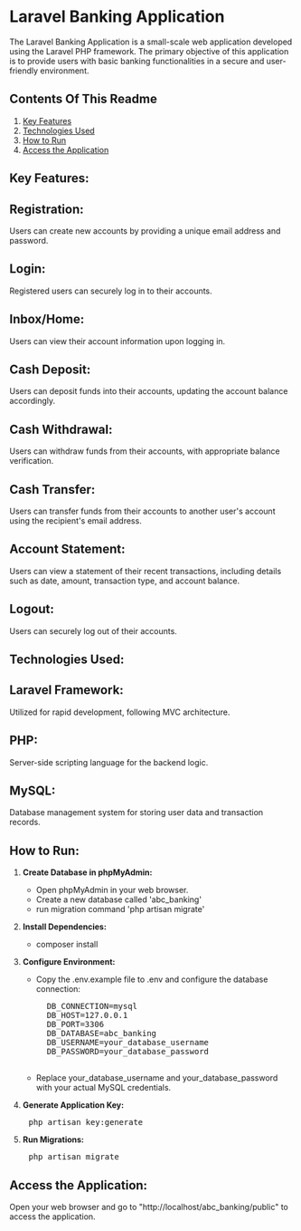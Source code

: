 # Laravel Banking Application
The Laravel Banking Application is a small-scale web application developed using the Laravel PHP framework. The primary objective of this application is to provide users with basic banking functionalities in a secure and user-friendly environment.

## Contents Of This Readme

1. [Key Features](https://github.com/fawwash/abc_banking#key-features)
2. [Technologies Used](https://github.com/fawwash/abc_banking#technologies-used)
3. [How to Run](https://github.com/fawwash/abc_banking#how-to-run)
4. [Access the Application](https://github.com/fawwash/abc_banking#access-the-application)

## Key Features:

## Registration:
Users can create new accounts by providing a unique email address and password.

## Login:
Registered users can securely log in to their accounts.

## Inbox/Home:
Users can view their account information upon logging in.

## Cash Deposit:
Users can deposit funds into their accounts, updating the account balance accordingly.

## Cash Withdrawal:
Users can withdraw funds from their accounts, with appropriate balance verification.

## Cash Transfer:
Users can transfer funds from their accounts to another user's account using the recipient's email address.

## Account Statement:
Users can view a statement of their recent transactions, including details such as date, amount, transaction type, and account balance.

## Logout:
Users can securely log out of their accounts.

## Technologies Used:

## Laravel Framework:
Utilized for rapid development, following MVC architecture.
## PHP:
Server-side scripting language for the backend logic.
## MySQL:
Database management system for storing user data and transaction records.

## How to Run:
1. **Create Database in phpMyAdmin:**
   - Open phpMyAdmin in your web browser.
   - Create a new database called 'abc_banking'
   - run migration command 'php artisan migrate'
  
2. **Install Dependencies:**
    - composer install
  
3. **Configure Environment:**
    - Copy the .env.example file to .env and configure the database connection:
    <pre>
        DB_CONNECTION=mysql
        DB_HOST=127.0.0.1
        DB_PORT=3306
        DB_DATABASE=abc_banking
        DB_USERNAME=your_database_username
        DB_PASSWORD=your_database_password
    </pre>
    - Replace your_database_username and your_database_password with your actual MySQL credentials.
  
4. **Generate Application Key:**
<pre>
    php artisan key:generate
</pre>

5. **Run Migrations:**
<pre>
    php artisan migrate
</pre>

## Access the Application:
Open your web browser and go to "http://localhost/abc_banking/public" to access the application.
